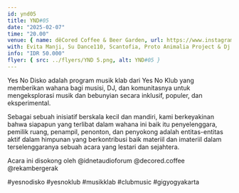 ```yaml
---
id: ynd05
title: YND#05
date: "2025-02-07"
time: "20.00"
venue: { name: dêCored Coffee & Beer Garden, url: https://www.instagram.com/decored.coffee/ }
with: Evita Manji, Su Dance110, Scantofia, Proto Animalia Project & Dj Lo-Tek
info: "IDR 50.000"
flyer: { src: ../flyers/YND 5.png, alt: YND#05 }
---
```


Yes No Disko adalah program musik klab dari Yes No Klub yang memberikan wahana bagi musisi, DJ, dan komunitasnya untuk mengeksplorasi musik dan bebunyian secara inklusif, populer, dan eksperimental.

Sebagai sebuah inisiatif berskala kecil dan mandiri, kami berkeyakinan bahwa siapapun yang terlibat dalam wahana ini baik itu penyelenggara, pemilik ruang, penampil, penonton, dan penyokong adalah entitas-entitas aktif dalam himpunan yang berkontribusi baik materiil dan imateriil dalam terselenggaranya sebuah acara yang lestari dan sejahtera.

Acara ini disokong oleh @idnetaudioforum @decored.coffee @rekambergerak

#yesnodisko #yesnoklub #musikklab #clubmusic #gigyogyakarta

